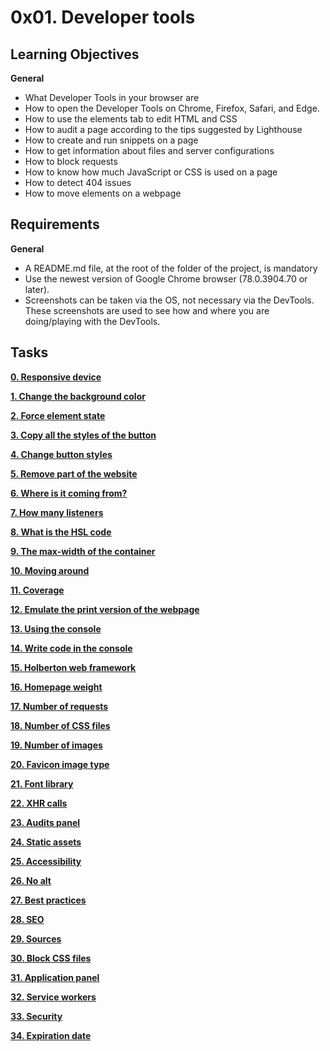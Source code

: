 # 0x01. Developer tools

## Learning Objectives
**General**
- What Developer Tools in your browser are
- How to open the Developer Tools on Chrome, Firefox, Safari, and Edge.
- How to use the elements tab to edit HTML and CSS
- How to audit a page according to the tips suggested by Lighthouse
- How to create and run snippets on a page
- How to get information about files and server configurations
- How to block requests
- How to know how much JavaScript or CSS is used on a page
- How to detect 404 issues
- How to move elements on a webpage

## Requirements
**General**
- A README.md file, at the root of the folder of the project, is mandatory
- Use the newest version of Google Chrome browser (78.0.3904.70 or later).
- Screenshots can be taken via the OS, not necessary via the DevTools. These screenshots are used to see how and where you are doing/playing with the DevTools.

## Tasks
[**0. Responsive device**]()

[**1. Change the background color**]()

[**2. Force element state**]()

[**3. Copy all the styles of the button**]()

[**4. Change button styles**]()

[**5. Remove part of the website**]()

[**6. Where is it coming from?**]()

[**7. How many listeners**]()

[**8. What is the HSL code**]()

[**9. The max-width of the container**]()

[**10. Moving around**]()

[**11. Coverage**]()

[**12. Emulate the print version of the webpage**]()

[**13. Using the console**]()

[**14. Write code in the console**]()

[**15. Holberton web framework**]()

[**16. Homepage weight**]()

[**17. Number of requests**]()

[**18. Number of CSS files**]()

[**19. Number of images**]()

[**20. Favicon image type**]()

[**21. Font library**]()

[**22. XHR calls**]()

[**23. Audits panel**]()

[**24. Static assets**]()

[**25. Accessibility**]()

[**26. No alt**]()

[**27. Best practices**]()

[**28. SEO**]()

[**29. Sources**]()

[**30. Block CSS files**]()

[**31. Application panel**]()

[**32. Service workers**]()

[**33. Security**]()

[**34. Expiration date**]()
